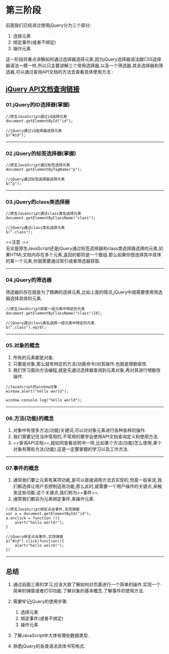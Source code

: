 # 第三阶段
前面我们已经讲过使用jQuery分为三个部分:  
    
1. 选择元素  
2. 绑定事件(或者不绑定)
3. 操作元素
  
这一阶段将重点讲解如何通过选择器选择元素,因为jQuery选择器语法跟CSS选择器语法一模一样,所以只主要讲解三个常用选择器,以及一个筛选器.其余选择器和筛选器,可以通过查询API文档的方法去查看具体使用方法 :  

[jQuery API文档查询链接](http://jquery.cuishifeng.cn)
---
### 01.jQuery的ID选择器(掌握)

```
//原生JavaScript通过id选择元素
document.getElementById("id");

//jQuery通过id选择器选择元素
$("#id");
```

---
### 02.jQuery的标签选择器(掌握)

```
//原生JavaScript通过标签选择元素
document.getElementByTagName("p");

//jQuery通过标签选择器选择元素
$("p");
```

---
### 03.jQuery的class类选择器

```
//原生JavaScript通过class类名选择元素
document.getElementByClassName("class");

//jQuery通过class类名选择元素
$(".class");
```
==注意 :==  
无论是原生JavaScript还是jQuery通过标签选择器和class类选择器选择的元素,如果HTML文档内存在多个元素,返回的都将是一个数组.那么如果你想选择其中具体的某一个元素,你就需要通过索引或者筛选器获取.

---
### 04.jQuery的筛选器
筛选器的存在就是为了精确的选择元素,比如上面的情况,jQuery中就需要使用筛选器选择具体的元素.

```
//原生JavaScript获取一组元素中特定的元素
document.getElementByClassName("class")[0];

//jQuery通过class类名选择一组元素中特定的元素
$(".class").eq(0);
```
---
### 05.对象的概念
1. 所有的元素都是对象.
2. 只要是对象,那么就有特定的方法(功能命令)对其操作.也就是增删查改.
3. 我们学习面向方法编程,就是先通过选择器查询到元素对象,再对其进行增删改操作.

```
//JavaScript的window对象
window.alert("hello world");

window.console.log("hello world");

```
---
### 06.方法(功能)的概念
1. 对象中有很多方法(功能)关键词,可以对对象元素进行各种各样的操作.
2. 我们需要记住当中常用的,不常用的要学会使用API文档查询定义和使用方法.
3. ==查询API文档==,就如同查看说明书一样,比如某个方法(功能)怎么使用,某个对象有哪些方法(功能).这是一定要掌握的学习以及工作方法.

---
### 07.事件的概念
1. 通常我们要让元素有某项功能,是可以直接调用方法去实现的,但是一般来说,我们都选择让用户去控制这些功能,那么此时,就需要一个用户操作的关键点,来触发这些功能.这个关键点,我们称为==事件==.
2. 通常我们都会为元素绑定事件,来操作元素.

```
//原生JavaScript绑定点击事件,实现弹窗
var a = document.getElementById("id");
a.onclick = function (){
    alert("hello world!");
}

//jQuery绑定点击事件,实现弹窗
$("#id").click(function(){
    alert("hello wolrd!");
})

```

---
## 总结
1. 通过前面三章的学习,应该大致了解如何对页面进行一个简单的操作.实现一个简单的弹窗或者打印功能.了解对象的基本概念.了解事件的使用方法.
2. 需要牢记jQuery的使用步骤:
    1. 选择元素  
    2. 绑定事件(或者不绑定)
    3. 操作元素  

3. 了解JavaScript中大体有哪些数据类型.  
4. 熟悉jQuery的各类语法具体书写格式.